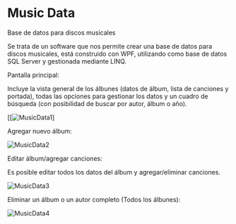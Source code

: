# Music Data
Base de datos para discos musicales

Se trata de un software que nos permite crear una base de datos para discos musicales, está construido con WPF, utilizando como base de datos SQL Server
y gestionada mediante LINQ.

Pantalla principal:

Incluye la vista general de los álbunes (datos de álbum, lista de canciones y portada), todas las opciones para gestionar los datos y un cuadro de búsqueda (con 
posibilidad de buscar por autor, álbum o año).

[[![MusicData1](https://github.com/FranJDG/MusicData/assets/79667066/5df6b438-6643-4d0d-8b4f-3b32f5b990f3)]

Agregar nuevo álbum:

![MusicData2](https://github.com/FranJDG/MusicData/assets/79667066/ff0ce548-b3d0-491f-ba9e-6a23790a1b73)

Editar álbum/agregar canciones:

Es posible editar todos los datos del álbum y agregar/eliminar canciones.

![MusicData3](https://github.com/FranJDG/MusicData/assets/79667066/d4889ff0-10b5-4333-9f10-7e30b50131e1)

Eliminar un álbum o un autor completo (Todos los álbunes):

![MusicData4](https://github.com/FranJDG/MusicData/assets/79667066/6a37cc14-3dc4-4c12-91b9-c176b827912a)

